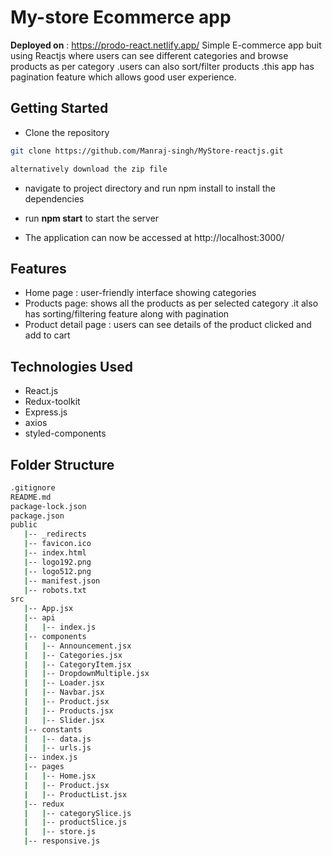 
# My-store Ecommerce app
**Deployed on** : https://prodo-react.netlify.app/
Simple E-commerce app buit using Reactjs where users can see different categories and browse products as per category .users can also sort/filter products .this app has pagination feature which allows good user experience.

## Getting Started


- Clone the repository
```bash
git clone https://github.com/Manraj-singh/MyStore-reactjs.git

alternatively download the zip file
```

- navigate to project directory and run npm install to install the dependencies

- run **npm start** to start the server
- The application can now be accessed at http://localhost:3000/


## Features
- Home page : user-friendly interface showing categories 
- Products page: shows all the products as per selected category .it also has sorting/filtering feature along with pagination
- Product detail page : users can see details of the product clicked and add to cart


## Technologies Used
- React.js
- Redux-toolkit
- Express.js
- axios
- styled-components










## Folder Structure
```bash
.gitignore
README.md
package-lock.json
package.json
public
   |-- _redirects
   |-- favicon.ico
   |-- index.html
   |-- logo192.png
   |-- logo512.png
   |-- manifest.json
   |-- robots.txt
src
   |-- App.jsx
   |-- api
   |   |-- index.js
   |-- components
   |   |-- Announcement.jsx
   |   |-- Categories.jsx
   |   |-- CategoryItem.jsx
   |   |-- DropdownMultiple.jsx
   |   |-- Loader.jsx
   |   |-- Navbar.jsx
   |   |-- Product.jsx
   |   |-- Products.jsx
   |   |-- Slider.jsx
   |-- constants
   |   |-- data.js
   |   |-- urls.js
   |-- index.js
   |-- pages
   |   |-- Home.jsx
   |   |-- Product.jsx
   |   |-- ProductList.jsx
   |-- redux
   |   |-- categorySlice.js
   |   |-- productSlice.js
   |   |-- store.js
   |-- responsive.js
```


##
